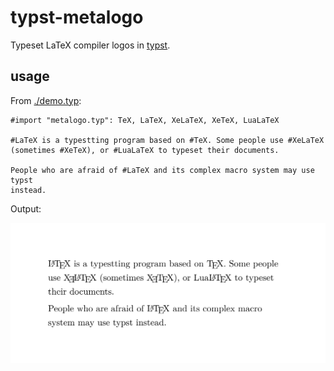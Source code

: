 # typst-metalogo

Typeset LaTeX compiler logos in [typst](https://github.com/typst/typst).

## usage

From [./demo.typ](./demo.typ):

```typ
#import "metalogo.typ": TeX, LaTeX, XeLaTeX, XeTeX, LuaLaTeX

#LaTeX is a typestting program based on #TeX. Some people use #XeLaTeX
(sometimes #XeTeX), or #LuaLaTeX to typeset their documents.

People who are afraid of #LaTeX and its complex macro system may use typst
instead.
```

Output:

![](./demo.svg)

